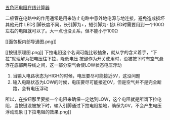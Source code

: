 
[五色环电阻在线计算器](https://www.21ic.com/tools/component/201003/54192.htm)

二极管在电路中的作用通常是用来防止电路中意外地电源与地连接，避免造成损坏其他元件
LED引脚长度不同，长引脚为+，短引脚为-
接LED时需要用到一个100Ω左右的电阻就可以了。大一点也没关系，但不能小于100Ω

[[面包板内部导通图.png]]

[[按键原理图.png]]
下拉电阻这个名词可能比较抽象，就从字的含义着手，“下拉”就理解为把电压往下拉，降低电压
按键作为开关使用时，没被按下时有空气悬浮在底部两导线之间，这一部分空气会使LOW状态电压浮动
1. 当输入电路状态为HIGH的时候，电压要尽可能接近5V，这没问题
2. 输入电路状态为LOW的时候，电压要尽可能接近0V，但是空气并不是完全断路，会有电压浮动

所以，在按钮那里要接一个电阻来确保一定达到LOW，这个电阻就是所谓下拉电阻，当按键没被按下时，输入引脚通过下拉电阻接地，确保为0V，不会产生电压浮动现象
[[下拉电阻的效果.png]]

